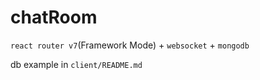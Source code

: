# chatRoom

`react router v7`(Framework Mode) + `websocket` + `mongodb`

db example in `client/README.md`
